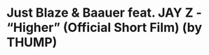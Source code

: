 <!--
id: 58163473550
link: http://tumblr.atmos.org/post/58163473550/just-blaze-baauer-feat-jay-z-higher
slug: just-blaze-baauer-feat-jay-z-higher
date: Tue Aug 13 2013 10:35:41 GMT-0700 (PDT)
publish: 2013-08-013
tags: 
title: Just Blaze &amp; Baauer feat. JAY Z - &#8220;Higher&#8221; (Official Short Film) (by THUMP)
-->


Just Blaze &amp; Baauer feat. JAY Z - &#8220;Higher&#8221; (Official Short Film) (by THUMP)
===========================================================================================




